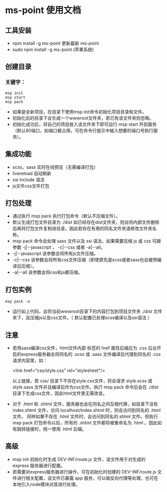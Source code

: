 # ms-point 使用文档

## 工具安装

+ npm install -g ms-point 更新最新 ms-point
+ sudo npm install -g ms-point (苹果系统)

## 创建目录

### 关键字：

    msp init
    msp start
    msp pack

+ 如果是全新项目，在目录下使用msp init命令初始化项目目录和文件。
+ 初始化后的目录下会生成一个wwwroot文件夹，若已有该文件夹则忽略。
+ 初始化成功后，将自己的项目放入该文件夹下即可运行 msp start 开启服务（默认80端口，如端口被占用，可在命令行提示中输入想要的端口号执行服务）。

## 集成功能

+ scss，sass 实时在线预览（无需编译打包）
+ livereload 自动刷新
+ ssi include 语法
+ js文件css文件打包 

## 打包处理

+ 通过执行 msp pack 执行打包命令（默认不压缩文件）。
+ 默认生成打包文件目录为 ./dist 如已经存在dist文件夹，则会将内部文件删除后再将打包文件复制进目录，因此若存在有用的同名文件夹请修改文件夹名称。
+ msp pack 命令会处理 sass 文件以及 ssi 语法，如果需要压缩 js 或 css 可跟参数 -j|--javascript ， -c|--css 或者 -a|--all。
+ -j|--javascript 该参数会将所有js文件压缩。
+ -c|--css 该参数会将所有css文件压缩（即使原先是scss或者sass也会被预编译后压缩）。
+ -a|--all 该参数会将css和js都压缩。

## 打包实例

	msp pack -a

+ 运行如上代码，会将当前wwwroot目录下的内容打包到项目文件夹 ./dist 文件夹下，且压缩js以及css文件。（ 默认配置已处理scss编译以及ssi语法 ）

## 注意

+ 若用sass编译css文件，html文件内部 <link> 标签的 href 属性后缀应为 .css 后台开启的express服务器会将同名的 .scss 或 .sass 文件编译后代理到同名的 .css 请求内容里，如：

	&lt;link href="css/style.css" rel="stylesheet"/&gt;

  以上链接，若 css/ 目录下不存在style.css文件，将会请求 style.scss 或 style.sass 文件并且编译后作为css文件。执行 msp pack 命令后会在 ./dist 目录下生成css文件，因此html文件里无需改变。

+ 对于 .html 和 .shtml 文件，服务器也会在同名之间互相代理，如目录下没有 index.shtml 文件，访问 localhost/index.shtml 时，则会访问到同名的 .html 文件。 同样如果不存在 .html 文件时，会访问到同名的.shtml 文件。但执行 msp pack 打包命令以后，所有的 .shtml 文件都将被重命名为 .html 。因此如有跳转链接时，统一使用 .html 后缀。

## 高级

+ msp init 初始化时生成 DEV-INF/route.js 文件，该文件用于对生成的 express 服务器进行配置。
+ 若需要对express服务器进行操作，可在初始化时创建的 DEV-INF/route.js 文件进行相关配置，该文件已暴露 app 服务，可以做反向代理等处理，也可在本地引入node模块对其进行处理。